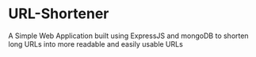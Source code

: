# URL-Shortener
A Simple Web Application built using ExpressJS and mongoDB to shorten long URLs into more readable and easily usable URLs
